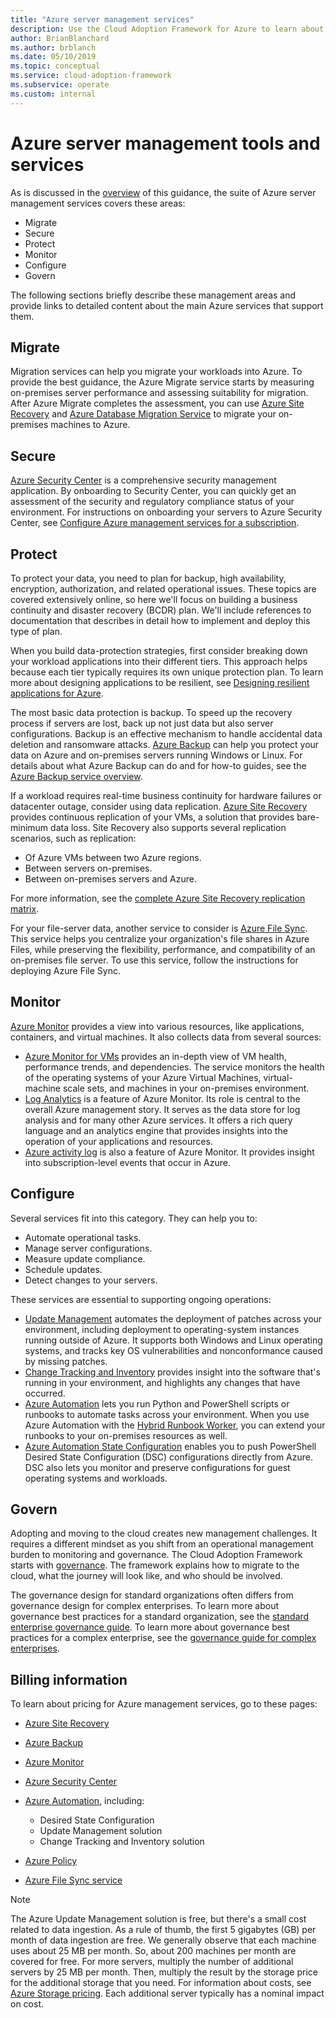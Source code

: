 ```yaml
---
title: "Azure server management services"
description: Use the Cloud Adoption Framework for Azure to learn about areas within the suite of Azure server management services.
author: BrianBlanchard
ms.author: brblanch
ms.date: 05/10/2019
ms.topic: conceptual
ms.service: cloud-adoption-framework
ms.subservice: operate
ms.custom: internal
---
```


# Azure server management tools and services

As is discussed in the [overview](./index.md) of this guidance, the suite of Azure server management services covers these areas:

- Migrate
- Secure
- Protect
- Monitor
- Configure
- Govern

The following sections briefly describe these management areas and provide links to detailed content about the main Azure services that support them.

## Migrate

Migration services can help you migrate your workloads into Azure. To provide the best guidance, the Azure Migrate service starts by measuring on-premises server performance and assessing suitability for migration. After Azure Migrate completes the assessment, you can use [Azure Site Recovery](/azure/site-recovery/site-recovery-overview) and [Azure Database Migration Service](/azure/dms/dms-overview) to migrate your on-premises machines to Azure.

## Secure

[Azure Security Center](/azure/security-center/security-center-intro) is a comprehensive security management application. By onboarding to Security Center, you can quickly get an assessment of the security and regulatory compliance status of your environment. For instructions on onboarding your servers to Azure Security Center, see [Configure Azure management services for a subscription](./onboard-at-scale.md#azure-security-center).

## Protect

To protect your data, you need to plan for backup, high availability, encryption, authorization, and related operational issues. These topics are covered extensively online, so here we'll focus on building a business continuity and disaster recovery (BCDR) plan. We'll include references to documentation that describes in detail how to implement and deploy this type of plan.

When you build data-protection strategies, first consider breaking down your workload applications into their different tiers. This approach helps because each tier typically requires its own unique protection plan. To learn more about designing applications to be resilient, see [Designing resilient applications for Azure](/azure/architecture/resiliency).

The most basic data protection is backup. To speed up the recovery process if servers are lost, back up not just data but also server configurations. Backup is an effective mechanism to handle accidental data deletion and ransomware attacks. [Azure Backup](/azure/backup) can help you protect your data on Azure and on-premises servers running Windows or Linux. For details about what Azure Backup can do and for how-to guides, see the [Azure Backup service overview](/azure/backup/backup-overview).

If a workload requires real-time business continuity for hardware failures or datacenter outage, consider using data replication. [Azure Site Recovery](/azure/site-recovery/site-recovery-overview) provides continuous replication of your VMs, a solution that provides bare-minimum data loss. Site Recovery also supports several replication scenarios, such as replication:

- Of Azure VMs between two Azure regions.
- Between servers on-premises.
- Between on-premises servers and Azure.

For more information, see the [complete Azure Site Recovery replication matrix](/azure/site-recovery/site-recovery-overview#what-can-i-replicate).

For your file-server data, another service to consider is [Azure File Sync](/azure/storage/files/storage-sync-files-planning). This service helps you centralize your organization's file shares in Azure Files, while preserving the flexibility, performance, and compatibility of an on-premises file server. To use this service, follow the instructions for deploying Azure File Sync.

## Monitor

[Azure Monitor](/azure/azure-monitor/overview) provides a view into various resources, like applications, containers, and virtual machines. It also collects data from several sources:

- [Azure Monitor for VMs](/azure/azure-monitor/insights/vminsights-overview) provides an in-depth view of VM health, performance trends, and dependencies. The service monitors the health of the operating systems of your Azure Virtual Machines, virtual-machine scale sets, and machines in your on-premises environment.
- [Log Analytics](/azure/azure-monitor/log-query/log-query-overview) is a feature of Azure Monitor. Its role is central to the overall Azure management story. It serves as the data store for log analysis and for many other Azure services. It offers a rich query language and an analytics engine that provides insights into the operation of your applications and resources.
- [Azure activity log](/azure/azure-monitor/platform/activity-logs-overview) is also a feature of Azure Monitor. It provides insight into subscription-level events that occur in Azure.

## Configure

Several services fit into this category. They can help you to:

- Automate operational tasks.
- Manage server configurations.
- Measure update compliance.
- Schedule updates.
- Detect changes to your servers.

These services are essential to supporting ongoing operations:

- [Update Management](/azure/automation/update-management/overview) automates the deployment of patches across your environment, including deployment to operating-system instances running outside of Azure. It supports both Windows and Linux operating systems, and tracks key OS vulnerabilities and nonconformance caused by missing patches.
- [Change Tracking and Inventory](/azure/automation/change-tracking) provides insight into the software that's running in your environment, and highlights any changes that have occurred.
- [Azure Automation](/azure/automation/automation-intro) lets you run Python and PowerShell scripts or runbooks to automate tasks across your environment. When you use Azure Automation with the [Hybrid Runbook Worker](/azure/automation/automation-hybrid-runbook-worker), you can extend your runbooks to your on-premises resources as well.
- [Azure Automation State Configuration](/azure/automation/automation-dsc-overview) enables you to push PowerShell Desired State Configuration (DSC) configurations directly from Azure. DSC also lets you monitor and preserve configurations for guest operating systems and workloads.

## Govern

Adopting and moving to the cloud creates new management challenges. It requires a different mindset as you shift from an operational management burden to monitoring and governance. The Cloud Adoption Framework starts with [governance](../../govern/index.md). The framework explains how to migrate to the cloud, what the journey will look like, and who should be involved.

The governance design for standard organizations often differs from governance design for complex enterprises. To learn more about governance best practices for a standard organization, see the [standard enterprise governance guide](../../govern/guides/standard/index.md). To learn more about governance best practices for a complex enterprise, see the [governance guide for complex enterprises](../../govern/guides/complex/index.md).

## Billing information

To learn about pricing for Azure management services, go to these pages:

- [Azure Site Recovery](https://azure.microsoft.com/pricing/details/site-recovery)

- [Azure Backup](https://azure.microsoft.com/pricing/details/backup)

- [Azure Monitor](https://azure.microsoft.com/pricing/details/monitor)

- [Azure Security Center](https://azure.microsoft.com/pricing/details/security-center)

- [Azure Automation](https://azure.microsoft.com/pricing/details/automation), including:
  - Desired State Configuration
  - Update Management solution
  - Change Tracking and Inventory solution

- [Azure Policy](https://azure.microsoft.com/pricing/details/azure-policy)

- [Azure File Sync service](https://azure.microsoft.com/pricing/details/storage/blobs)

> [!NOTE]
> The Azure Update Management solution is free, but there's a small cost related to data ingestion. As a rule of thumb, the first 5 gigabytes (GB) per month of data ingestion are free. We generally observe that each machine uses about 25 MB per month. So, about 200 machines per month are covered for free. For more servers, multiply the number of additional servers by 25 MB per month. Then, multiply the result by the storage price for the additional storage that you need. For information about costs, see [Azure Storage pricing](https://azure.microsoft.com/pricing/details/storage). Each additional server typically has a nominal impact on cost.

